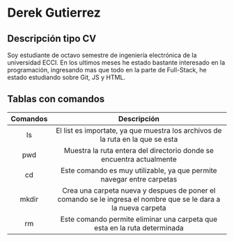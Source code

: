 # Derek Gutierrez
## Descripción tipo CV
Soy estudiante de octavo semestre de ingeniería electrónica de la universidad ECCI. En los ultimos meses he estado bastante interesado en la programación, ingresando mas que todo en la parte de Full-Stack, he estado estudiando sobre Git, JS y HTML.

## Tablas con comandos
|Comandos|Descripción|
|:--:|:--:|
|ls|El list es importate, ya que muestra los archivos de la ruta en la que se esta|
|pwd|Muestra la ruta entera del directorio donde se encuentra actualmente|
|cd|Este comando es muy utilizable, ya que permite navegar entre carpetas|
|mkdir|Crea una carpeta nueva y despues de poner el comando se le ingresa el nombre que se le dara a la nueva carpeta|
|rm|Este comando permite eliminar una carpeta que esta en la ruta determinada|

